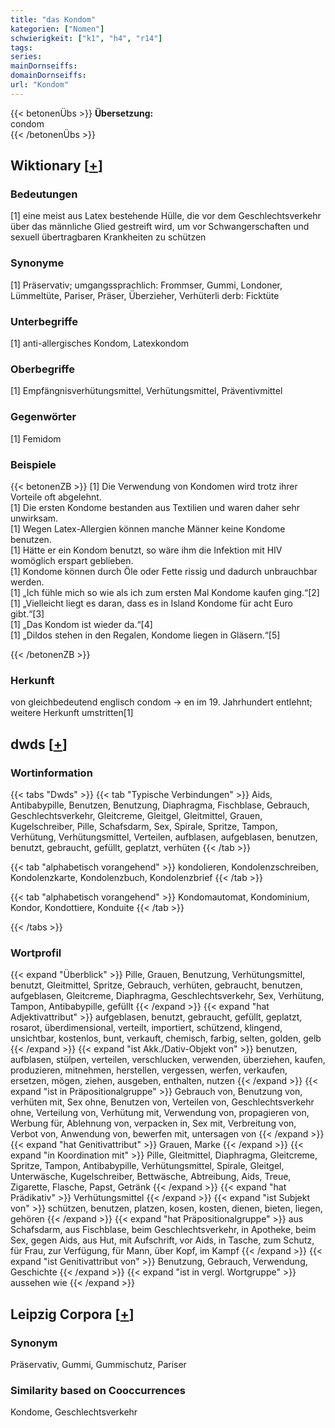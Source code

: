 ```yaml
---
title: "das Kondom"
kategorien: ["Nomen"]
schwierigkeit: ["k1", "h4", "r14"]
tags:
series:
mainDornseiffs:
domainDornseiffs:
url: "Kondom"
---
```


{{< betonenÜbs >}}
**Übersetzung:**  
condom  
{{< /betonenÜbs >}}

## Wiktionary [[+](https://de.wiktionary.org/wiki/Kondom)]

### Bedeutungen
[1] eine meist aus Latex bestehende Hülle, die vor dem Geschlechtsverkehr über das männliche Glied gestreift wird, um vor Schwangerschaften und sexuell übertragbaren Krankheiten zu schützen  

### Synonyme
[1] Präservativ; umgangssprachlich: Frommser, Gummi, Londoner, Lümmeltüte, Pariser, Präser, Überzieher, Verhüterli  derb: Ficktüte  

### Unterbegriffe
[1] anti-allergisches Kondom, Latexkondom  

### Oberbegriffe
[1] Empfängnisverhütungsmittel, Verhütungsmittel, Präventivmittel  

### Gegenwörter
[1] Femidom  

### Beispiele
{{< betonenZB >}}
[1] Die Verwendung von Kondomen wird trotz ihrer Vorteile oft abgelehnt.  
[1] Die ersten Kondome bestanden aus Textilien und waren daher sehr unwirksam.  
[1] Wegen Latex-Allergien können manche Männer keine Kondome benutzen.  
[1] Hätte er ein Kondom benutzt, so wäre ihm die Infektion mit HIV womöglich erspart geblieben.  
[1] Kondome können durch Öle oder Fette rissig und dadurch unbrauchbar werden.  
[1] „Ich fühle mich so wie als ich zum ersten Mal Kondome kaufen ging.“[2]  
[1] „Vielleicht liegt es daran, dass es in Island Kondome für acht Euro gibt.“[3]  
[1] „Das Kondom ist wieder da.“[4]  
[1] „Dildos stehen in den Regalen, Kondome liegen in Gläsern.“[5]  

{{< /betonenZB >}}
### Herkunft
von gleichbedeutend englisch condom → en im 19. Jahrhundert entlehnt; weitere Herkunft  umstritten[1]  



## dwds [[+](https://www.dwds.de/wb/Kondom)]

### Wortinformation
{{< tabs "Dwds" >}}
{{< tab "Typische Verbindungen" >}}
Aids, Antibabypille, Benutzen, Benutzung, Diaphragma, Fischblase, Gebrauch, Geschlechtsverkehr, Gleitcreme, Gleitgel, Gleitmittel, Grauen, Kugelschreiber, Pille, Schafsdarm, Sex, Spirale, Spritze, Tampon, Verhütung, Verhütungsmittel, Verteilen, aufblasen, aufgeblasen, benutzen, benutzt, gebraucht, gefüllt, geplatzt, verhüten
{{< /tab >}}

{{< tab "alphabetisch vorangehend" >}}
kondolieren, Kondolenzschreiben, Kondolenzkarte, Kondolenzbuch, Kondolenzbrief
{{< /tab >}}

{{< tab "alphabetisch vorangehend" >}}
Kondomautomat, Kondominium, Kondor, Kondottiere, Konduite
{{< /tab >}}

{{< /tabs >}}

### Wortprofil
{{< expand "Überblick" >}} Pille, Grauen, Benutzung, Verhütungsmittel, benutzt, Gleitmittel, Spritze, Gebrauch, verhüten, gebraucht, benutzen, aufgeblasen, Gleitcreme, Diaphragma, Geschlechtsverkehr, Sex, Verhütung, Tampon, Antibabypille, gefüllt {{< /expand >}}
{{< expand "hat Adjektivattribut" >}} aufgeblasen, benutzt, gebraucht, gefüllt, geplatzt, rosarot, überdimensional, verteilt, importiert, schützend, klingend, unsichtbar, kostenlos, bunt, verkauft, chemisch, farbig, selten, golden, gelb {{< /expand >}}
{{< expand "ist Akk./Dativ-Objekt von" >}} benutzen, aufblasen, stülpen, verteilen, verschlucken, verwenden, überziehen, kaufen, produzieren, mitnehmen, herstellen, vergessen, werfen, verkaufen, ersetzen, mögen, ziehen, ausgeben, enthalten, nutzen {{< /expand >}}
{{< expand "ist in Präpositionalgruppe" >}} Gebrauch von, Benutzung von, verhüten mit, Sex ohne, Benutzen von, Verteilen von, Geschlechtsverkehr ohne, Verteilung von, Verhütung mit, Verwendung von, propagieren von, Werbung für, Ablehnung von, verpacken in, Sex mit, Verbreitung von, Verbot von, Anwendung von, bewerfen mit, untersagen von {{< /expand >}}
{{< expand "hat Genitivattribut" >}} Grauen, Marke {{< /expand >}}
{{< expand "in Koordination mit" >}} Pille, Gleitmittel, Diaphragma, Gleitcreme, Spritze, Tampon, Antibabypille, Verhütungsmittel, Spirale, Gleitgel, Unterwäsche, Kugelschreiber, Bettwäsche, Abtreibung, Aids, Treue, Zigarette, Flasche, Papst, Getränk {{< /expand >}}
{{< expand "hat Prädikativ" >}} Verhütungsmittel {{< /expand >}}
{{< expand "ist Subjekt von" >}} schützen, benutzen, platzen, kosen, kosten, dienen, bieten, liegen, gehören {{< /expand >}}
{{< expand "hat Präpositionalgruppe" >}} aus Schafsdarm, aus Fischblase, beim Geschlechtsverkehr, in Apotheke, beim Sex, gegen Aids, aus Hut, mit Aufschrift, vor Aids, in Tasche, zum Schutz, für Frau, zur Verfügung, für Mann, über Kopf, im Kampf {{< /expand >}}
{{< expand "ist Genitivattribut von" >}} Benutzung, Gebrauch, Verwendung, Geschichte {{< /expand >}}
{{< expand "ist in vergl. Wortgruppe" >}} aussehen wie {{< /expand >}}

## Leipzig Corpora [[+](https://corpora.uni-leipzig.de/en/res?word=Kondom&corpusId=deu_newscrawl-public_2018)]


### Synonym
Präservativ, Gummi, Gummischutz, Pariser


### Similarity based on Cooccurrences
Kondome, Geschlechtsverkehr

